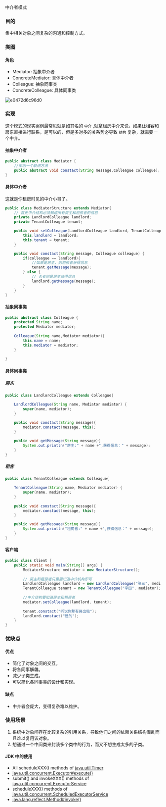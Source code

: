 中介者模式

### 目的

集中相关对象之间复杂的沟通和控制方式。

### 类图

#### 角色

- Mediator: 抽象中介者
- ConcreteMediator: 具体中介者
- Colleague: 抽象同事类
- ConcreteColleague: 具体同事类

![e0472d6c96d0](https://cdn.jsdelivr.net/gh/ClareTung/ImageHostingService/img/e0472d6c96d0.png)

### 实现

这个模式的现实案例最常见就是如其名的 `中介` ,就拿租房中介来说，如果让租客和房东直接进行联系，是可以的，但是多对多的关系势必导致 `结构` 复杂，就需要一个中介。

#### 抽象中介者

```java
public abstract class Mediator {
    //申明一个联络方法
    public abstract void constact(String message,Colleague colleague);
}
```

#### 具体中介者

这就是你租房时见的中介小哥了。

```java
public class MediatorStructure extends Mediator{
    // 首先中介结构必须知道所有房主和租房者的信息
    private LandlordColleague landlord;
    private TenantColleague tenant;

    public void setColleague(LandlordColleague landlord, TenantColleague tenant) {
        this.landlord = landlord;
        this.tenant = tenant;
    }

    public void constact(String message, Colleague colleague) {
        if(colleague == landlord){          
            //如果是房主，则租房者获得信息
            tenant.getMessage(message);
        } else {       
            // 否者则是房主获得信息
            landlord.getMessage(message);
        }
    }
}
```

#### 抽象同事类

```java
public abstract class Colleague {
    protected String name;
    protected Mediator mediator;
    
    Colleague(String name,Mediator mediator){
        this.name = name;
        this.mediator = mediator;
    }
    
}
```

#### 具体同事类

##### 房东

```java
public class LandlordColleague extends Colleague{

    LandlordColleague(String name, Mediator mediator) {
        super(name, mediator);
    }
    
    public void constact(String message){
        mediator.constact(message, this);
    }

    public void getMessage(String message){
        System.out.println("房主:" + name +",获得信息：" + message);
    }
}
```

##### 租客

```java
public class TenantColleague extends Colleague{

    TenantColleague(String name, Mediator mediator) {
        super(name, mediator);
    }
    
    public void constact(String message){
        mediator.constact(message, this);
    }

    public void getMessage(String message){
        System.out.println("租房者:" + name +",获得信息：" + message);
    }
}
```

#### 客户端

```java
public class Client {
    public static void main(String[] args) {
        MediatorStructure mediator = new MediatorStructure();
        
        // 房主和租房者只需要知道中介机构即可
        LandlordColleague landlord = new LandlordColleague("张三", mediator);
        TenantColleague tenant = new TenantColleague("李四", mediator);
        
        //中介结构要知道房主和租房者
        mediator.setColleague(landlord, tenant);
        
        tenant.constact("听说你那有房出租");
        landlord.constact("是的");
    }
}
```

### 优缺点

#### 优点

- 简化了对象之间的交互。
- 将各同事解耦。
- 减少子类生成。
- 可以简化各同事类的设计和实现。

#### 缺点

- 中介者会庞大，变得复杂难以维护。

### 使用场景

1. 系统中对象间存在比较复杂的引用关系，导致他们之间的依赖关系结构混乱而且难以复用该对象。
2. 想通过一个中间类来封装多个类中的行为，而又不想生成太多的子类。

#### JDK 中的使用

- All scheduleXXX() methods of [java.util.Timer](https://docs.oracle.com/javase/8/docs/api/java/util/Timer.html)
- [java.util.concurrent.Executor#execute()](https://docs.oracle.com/javase/8/docs/api/java/util/concurrent/Executor.html#execute-java.lang.Runnable-)
- submit() and invokeXXX() methods of [java.util.concurrent.ExecutorService](https://docs.oracle.com/javase/8/docs/api/java/util/concurrent/ExecutorService.html)
- scheduleXXX() methods of [java.util.concurrent.ScheduledExecutorService](https://docs.oracle.com/javase/8/docs/api/java/util/concurrent/ScheduledExecutorService.html)
- [java.lang.reflect.Method#invoke()](https://docs.oracle.com/javase/8/docs/api/java/lang/reflect/Method.html#invoke-java.lang.Object-java.lang.Object...-)



